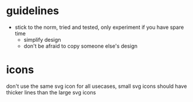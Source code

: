 # guidelines

- stick to the norm, tried and tested, only experiment if you have spare time
  - simplify design
  - don't be afraid to copy someone else's design

# icons 
don't use the same svg icon for all usecases, small svg icons should have thicker lines than the large svg icons
